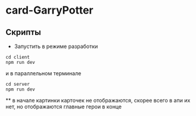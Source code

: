 # card-GarryPotter

## Скрипты

- Запустить в режиме разработки 

```
cd client
npm run dev
```
и в параллельном терминале

```
cd server
npm run dev
```

** в начале картинки карточек не отображаются, скорее всего в апи их нет, но отображаются главные герои в конце
